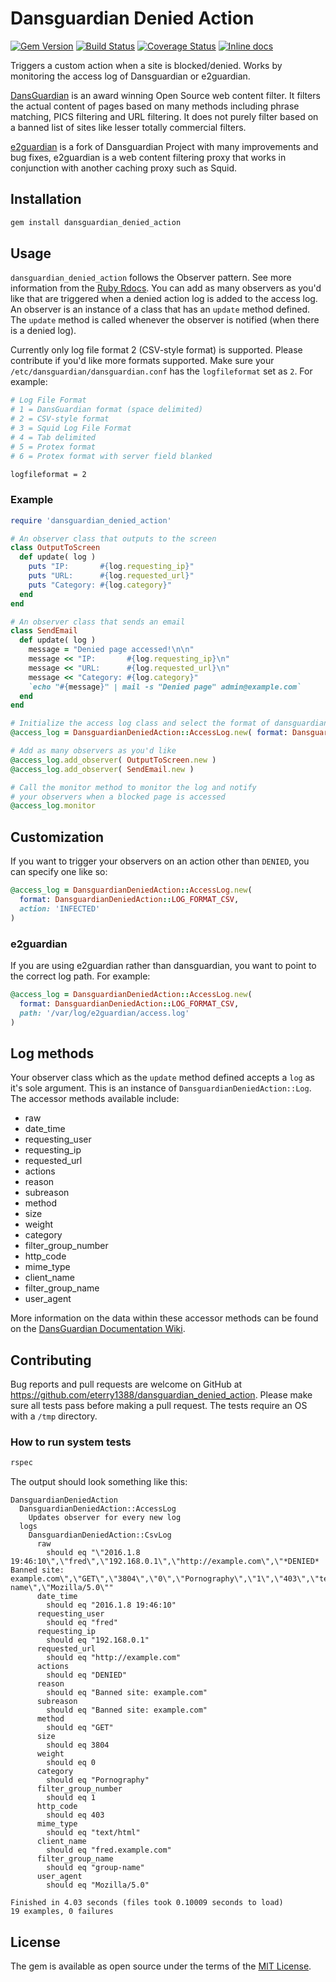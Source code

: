 # Dansguardian Denied Action

[![Gem Version](https://badge.fury.io/rb/dansguardian_denied_action.svg)](https://badge.fury.io/rb/dansguardian_denied_action)
[![Build Status](https://travis-ci.org/eterry1388/dansguardian_denied_action.svg?branch=master)](https://travis-ci.org/eterry1388/dansguardian_denied_action)
[![Coverage Status](https://coveralls.io/repos/eterry1388/dansguardian_denied_action/badge.svg?branch=master&service=github)](https://coveralls.io/github/eterry1388/dansguardian_denied_action?branch=master)
[![Inline docs](http://inch-ci.org/github/eterry1388/dansguardian_denied_action.svg?branch=master)](http://inch-ci.org/github/eterry1388/dansguardian_denied_action)

Triggers a custom action when a site is blocked/denied. Works by monitoring the access log of Dansguardian or e2guardian.

[DansGuardian](http://dansguardian.org) is an award winning Open Source web content filter. It filters the actual content of pages based on many methods including phrase matching, PICS filtering and URL filtering. It does not purely filter based on a banned list of sites like lesser totally commercial filters.

[e2guardian](http://e2guardian.org) is a fork of Dansguardian Project with many improvements and bug fixes, e2guardian is a web content filtering proxy that works in conjunction with another caching proxy such as Squid.

## Installation

```bash
gem install dansguardian_denied_action
```

## Usage

`dansguardian_denied_action` follows the Observer pattern.  See more information from the [Ruby Rdocs](http://ruby-doc.org/stdlib-2.1.0/libdoc/observer/rdoc/Observable.html).  You can add as many observers as you'd like that are triggered when a denied action log is added to the access log.  An observer is an instance of a class that has an `update` method defined.  The `update` method is called whenever the observer is notified (when there is a denied log).

Currently only log file format 2 (CSV-style format) is supported.  Please contribute if you'd like more formats supported.  Make sure your `/etc/dansguardian/dansguardian.conf` has the `logfileformat` set as `2`.  For example:

```bash
# Log File Format
# 1 = DansGuardian format (space delimited)
# 2 = CSV-style format
# 3 = Squid Log File Format
# 4 = Tab delimited
# 5 = Protex format
# 6 = Protex format with server field blanked

logfileformat = 2
```

### Example

```ruby
require 'dansguardian_denied_action'

# An observer class that outputs to the screen
class OutputToScreen
  def update( log )
    puts "IP:       #{log.requesting_ip}"
    puts "URL:      #{log.requested_url}"
    puts "Category: #{log.category}"
  end
end

# An observer class that sends an email
class SendEmail
  def update( log )
    message = "Denied page accessed!\n\n"
    message << "IP:       #{log.requesting_ip}\n"
    message << "URL:      #{log.requested_url}\n"
    message << "Category: #{log.category}"
    `echo "#{message}" | mail -s "Denied page" admin@example.com`
  end
end

# Initialize the access log class and select the format of dansguardian
@access_log = DansguardianDeniedAction::AccessLog.new( format: DansguardianDeniedAction::LOG_FORMAT_CSV )

# Add as many observers as you'd like
@access_log.add_observer( OutputToScreen.new )
@access_log.add_observer( SendEmail.new )

# Call the monitor method to monitor the log and notify
# your observers when a blocked page is accessed
@access_log.monitor
```

## Customization

If you want to trigger your observers on an action other than `DENIED`, you can specify one like so:

```ruby
@access_log = DansguardianDeniedAction::AccessLog.new(
  format: DansguardianDeniedAction::LOG_FORMAT_CSV,
  action: 'INFECTED'
)
```

### e2guardian

If you are using e2guardian rather than dansguardian, you want to point to the correct log path.  For example:

```ruby
@access_log = DansguardianDeniedAction::AccessLog.new(
  format: DansguardianDeniedAction::LOG_FORMAT_CSV,
  path: '/var/log/e2guardian/access.log'
)
```

## Log methods

Your observer class which as the `update` method defined accepts a `log` as it's sole argument.  This is an instance of `DansguardianDeniedAction::Log`.  The accessor methods available include:

* raw
* date_time
* requesting_user
* requesting_ip
* requested_url
* actions
* reason
* subreason
* method
* size
* weight
* category
* filter_group_number
* http_code
* mime_type
* client_name
* filter_group_name
* user_agent

More information on the data within these accessor methods can be found on the [DansGuardian Documentation Wiki](http://contentfilter.futuragts.com/wiki/doku.php?id=the_access.log_files).

## Contributing

Bug reports and pull requests are welcome on GitHub at https://github.com/eterry1388/dansguardian_denied_action.  Please make sure
all tests pass before making a pull request.  The tests require an OS with a `/tmp` directory.

### How to run system tests

```bash
rspec
```

The output should look something like this:

```
DansguardianDeniedAction
  DansguardianDeniedAction::AccessLog
    Updates observer for every new log
  logs
    DansguardianDeniedAction::CsvLog
      raw
        should eq "\"2016.1.8 19:46:10\",\"fred\",\"192.168.0.1\",\"http://example.com\",\"*DENIED* Banned site: example.com\",\"GET\",\"3804\",\"0\",\"Pornography\",\"1\",\"403\",\"text/html\",\"fred.example.com\",\"group-name\",\"Mozilla/5.0\""
      date_time
        should eq "2016.1.8 19:46:10"
      requesting_user
        should eq "fred"
      requesting_ip
        should eq "192.168.0.1"
      requested_url
        should eq "http://example.com"
      actions
        should eq "DENIED"
      reason
        should eq "Banned site: example.com"
      subreason
        should eq "Banned site: example.com"
      method
        should eq "GET"
      size
        should eq 3804
      weight
        should eq 0
      category
        should eq "Pornography"
      filter_group_number
        should eq 1
      http_code
        should eq 403
      mime_type
        should eq "text/html"
      client_name
        should eq "fred.example.com"
      filter_group_name
        should eq "group-name"
      user_agent
        should eq "Mozilla/5.0"

Finished in 4.03 seconds (files took 0.10009 seconds to load)
19 examples, 0 failures
```

## License

The gem is available as open source under the terms of the [MIT License](http://opensource.org/licenses/MIT).
